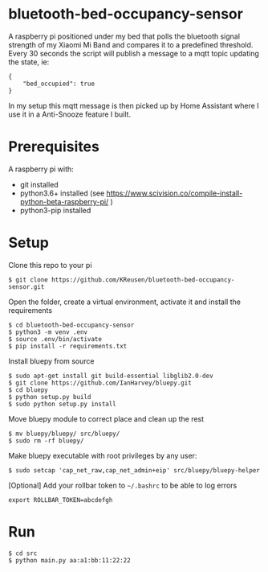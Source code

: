 # bluetooth-bed-occupancy-sensor

A raspberry pi positioned under my bed that polls the bluetooth signal strength of my Xiaomi Mi Band and compares it to a predefined threshold. Every 30 seconds the script will publish a message to a mqtt topic updating the state, ie:

```
{
    "bed_occupied": true
}
```

In my setup this mqtt message is then picked up by Home Assistant where I use it in a Anti-Snooze feature I built.

# Prerequisites

A raspberry pi with:

- git installed
- python3.6+ installed (see https://www.scivision.co/compile-install-python-beta-raspberry-pi/ )
- python3-pip installed

# Setup

Clone this repo to your pi

```
$ git clone https://github.com/KReusen/bluetooth-bed-occupancy-sensor.git
```

Open the folder, create a virtual environment, activate it
and install the requirements

```
$ cd bluetooth-bed-occupancy-sensor
$ python3 -m venv .env
$ source .env/bin/activate
$ pip install -r requirements.txt
```

Install bluepy from source

```
$ sudo apt-get install git build-essential libglib2.0-dev
$ git clone https://github.com/IanHarvey/bluepy.git
$ cd bluepy
$ python setup.py build
$ sudo python setup.py install
```

Move bluepy module to correct place and clean up the rest

```
$ mv bluepy/bluepy/ src/bluepy/
$ sudo rm -rf bluepy/
```

Make bluepy executable with root privileges by any user:

```
$ sudo setcap 'cap_net_raw,cap_net_admin+eip' src/bluepy/bluepy-helper
```

[Optional] Add your rollbar token to `~/.bashrc` to be able to log errors

```
export ROLLBAR_TOKEN=abcdefgh
```

# Run

```
$ cd src
$ python main.py aa:a1:bb:11:22:22
```
